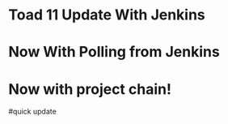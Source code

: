# Toad 11 Update With Jenkins
# Now With Polling from Jenkins
# Now with project chain!
#quick update
